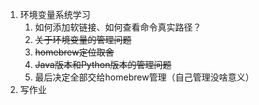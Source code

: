 1. 环境变量系统学习
	1. 如何添加软链接、如何查看命令真实路径？
	2. ~~关于环境变量的管理问题~~
	3. ~~homebrew定位取舍~~
	4. ~~Java版本和Python版本的管理问题~~
	5. 最后决定全部交给homebrew管理（自己管理没啥意义）
2. 写作业